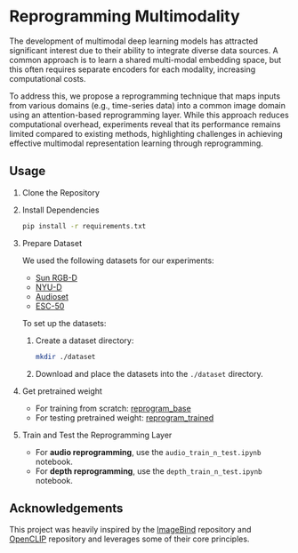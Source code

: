 # Reprogramming Multimodality

The development of multimodal deep learning models has attracted significant interest due to their ability to integrate diverse data sources. A common approach is to learn a shared multi-modal embedding space, but this often requires separate encoders for each modality, increasing computational costs.

To address this, we propose a reprogramming technique that maps inputs from various domains (e.g., time-series data) into a common image domain using an attention-based reprogramming layer. While this approach reduces computational overhead, experiments reveal that its performance remains limited compared to existing methods, highlighting challenges in achieving effective multimodal representation learning through reprogramming.





## Usage

1. Clone the Repository


2. Install Dependencies

    ```bash
    pip install -r requirements.txt
    ```


3. Prepare Dataset

    We used the following datasets for our experiments:
    - [Sun RGB-D](https://rgbd.cs.princeton.edu/)
    - [NYU-D](https://cs.nyu.edu/~fergus/datasets/nyu_depth_v2.html)
    - [Audioset](https://research.google.com/audioset/)
    - [ESC-50](https://github.com/karolpiczak/ESC-50?tab=readme-ov-file)


    To set up the datasets:

    1. Create a dataset directory:
        ```bash
        mkdir ./dataset
        ```

    2. Download and place the datasets into the `./dataset` directory.


4. Get pretrained weight

    - For training from scratch: [reprogram_base](https://drive.google.com/file/d/1E5vQFz-gtzZyn--Hh9EogojwOcFfP2CG/view?usp=sharing)
    - For testing pretrained weight: [reprogram_trained](https://drive.google.com/file/d/1Nc35W9sER1sTCXFLMDFh7tFs54J_5Y6W/view?usp=sharing)

5. Train and Test the Reprogramming Layer

    - For **audio reprogramming**, use the `audio_train_n_test.ipynb` notebook.
    - For **depth reprogramming**, use the `depth_train_n_test.ipynb` notebook.


## Acknowledgements
This project was heavily inspired by the [ImageBind](https://github.com/facebookresearch/ImageBind) repository and [OpenCLIP](https://github.com/mlfoundations/open_clip) repository and leverages some of their core principles.
